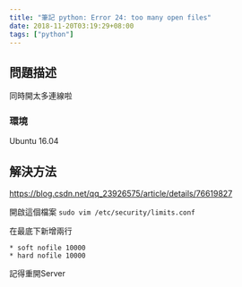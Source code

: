 ```yaml
---
title: "筆記 python: Error 24: too many open files"
date: 2018-11-20T03:19:29+08:00
tags: ["python"]
---
```


## 問題描述
同時開太多連線啦

### 環境
Ubuntu 16.04

## 解決方法
https://blog.csdn.net/qq_23926575/article/details/76619827

開啟這個檔案
`sudo vim /etc/security/limits.conf`

在最底下新增兩行
```
* soft nofile 10000
* hard nofile 10000
```

記得重開Server
